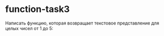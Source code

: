 # function-task3
Написать функцию, которая возвращает текстовое представление для целых чисел от 1 до 5:

